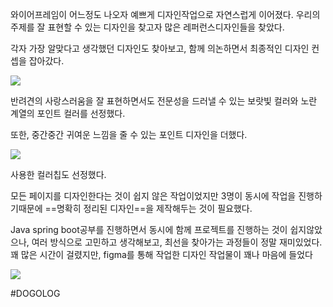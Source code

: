 와이어프레임이 어느정도 나오자 예쁘게 디자인작업으로 자연스럽게 이어졌다.
우리의 주제를 잘 표현할 수 있는 디자인을 찾고자 많은 레퍼런스디자인들을 찾았다.

각자 가장 알맞다고 생각했던 디자인도 찾아보고, 함께 의논하면서 최종적인 디자인 컨셉을 잡아갔다.

![](https://i.imgur.com/xKfnzf7.png)


반려견의 사랑스러움을 잘 표현하면서도 전문성을 드러낼 수 있는 
보랏빛 컬러와 노란 계열의 포인트 컬러를 선정했다. 

또한, 중간중간 귀여운 느낌을 줄 수 있는 포인트 디자인을 더했다.

![](https://i.imgur.com/Dk3fJzx.png)


사용한 컬러칩도 선정했다. 

모든 페이지를 디자인한다는 것이 쉽지 않은 작업이었지만
3명이 동시에 작업을 진행하기때문에 ==명확히 정리된 디자인==을 제작해두는 것이 필요했다.

Java  spring boot공부를 진행하면서 동시에 함께 프로젝트를 진행하는 것이 쉽지않았으나,
여러 방식으로 고민하고 생각해보고, 최선을 찾아가는 과정들이 정말 재미있었다.
꽤 많은 시간이 걸렸지만, figma를 통해 작업한 디자인 작업물이 꽤나 마음에 들었다

![](https://i.imgur.com/24Mp6JJ.png)


#DOGOLOG